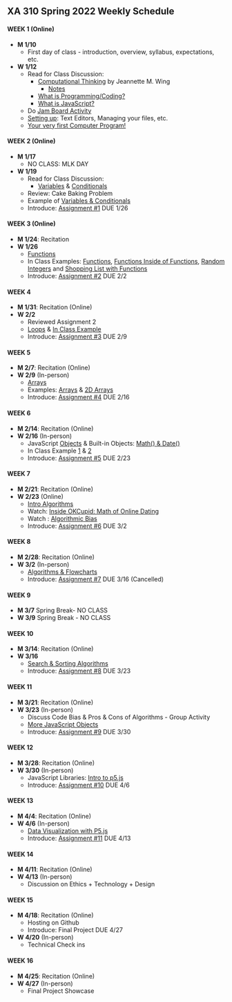 ## XA 310 Spring 2022 Weekly Schedule



#### WEEK 1 (Online)
- **M	1/10**
  - First day of class - introduction, overview, syllabus, expectations, etc. 
- **W	1/12**
  - Read for Class Discussion: 
    - [Computational Thinking](https://www.cs.cmu.edu/afs/cs/usr/wing/www/publications/Wing06.pdf)  by Jeannette M. Wing
      - [Notes](/Documents/compthinking.md)   
    - [What is Programming/Coding?](https://hackr.io/blog/what-is-programming)
    - [What is JavaScript?](https://www.youtube.com/watch?v=nItSSTwBvSU) 
  - Do [Jam Board Activity](https://jamboard.google.com/d/1CteIBg4GicjIR3SPdqJBnASkEAc1ZyohZnXIJN3ARKo/edit?usp=sharing)
  - [Setting up](/Documents/settingup.md): Text Editors, Managing your files, etc. 
  - [Your very first Computer Program!](/Documents/firstprogram.md)    

#### WEEK 2 (Online)

- **M	1/17**
  - NO CLASS: MLK DAY
- **W	1/19**
  - Read for Class Discussion: 
    - [Variables](/Documents/variables.md) & [Conditionals](/Documents/conditionals.md)
  - Review: Cake Baking Problem
  - Example of [Variables & Conditionals](/CodeFiles/conditionalsExample.html)
  - Introduce: [Assignment #1](/Assignments/Assignment01.md) DUE 1/26

#### WEEK 3 (Online)
- **M	1/24**: Recitation 
- **W	1/26**
  - [Functions](Documents/functions.md)
  - In Class Examples: [Functions](/CodeFiles/functionsExample.html), [Functions Inside of Functions](/CodeFiles/functionsInsideofFunctionsExample.html), [Random Integers](/CodeFiles/randomIntegersExample.html) and [Shopping List with Functions](/CodeFiles/conditionalswithFunctionsExample.html)
  - Introduce: [Assignment #2](/Assignments/Assignment02.md) DUE 2/2
  

#### WEEK 4 

- **M	1/31**: Recitation (Online)
- **W	2/2**
  - Reviewed Assignment 2  
  - [Loops](/Documents/loops.md) & [In Class Example](/CodeFiles/loopsExample.html)
  - Introduce: [Assignment #3](/Assignments/Assignment03.md) DUE 2/9

#### WEEK 5
- **M	2/7**: Recitation (Online)
- **W	2/9** (In-person)
  - [Arrays](Documents/arrays.md)  
  - Examples: [Arrays](CodeFiles/arrays.html) & [2D Arrays](CodeFiles/arrays2d.html)
  - Introduce: [Assignment #4](/Assignments/Assignment04.md) DUE 2/16
  

#### WEEK 6
- **M	2/14**: Recitation (Online)
- **W	2/16** (In-person)
  - JavaScript [Objects](Documents/objects.md) & Built-in Objects: [Math() & Date()](Documents/mathanddateobj.md)
  - In Class Example [1](CodeFiles/objectsExample.html) & [2](CodeFiles/objectsExample2.html)
  - Introduce: [Assignment #5](Assignments/Assignment05.md) DUE 2/23   

#### WEEK 7
- **M	2/21**: Recitation (Online)
- **W	2/23** (Online)
  - [Intro Algorithms](Documents/algorithms.md)
  - Watch: [Inside OKCupid: Math of Online Dating](https://www.youtube.com/watch?v=m9PiPlRuy6E) 
  - Watch : [Algorithmic Bias](https://www.youtube.com/watch?v=gV0_raKR2UQ)
  - Introduce: [Assignment #6](Assignments/Assignment06.md) DUE 3/2

#### WEEK 8 
- **M	2/28**: Recitation (Online)
- **W	3/2** (In-person)
  - [Algorithms & Flowcharts](Documents/algorithmsflowchart.md)
  - Introduce: [Assignment #7](Assignments/Assignment07.md) DUE 3/16 (Cancelled)   

#### WEEK 9
- **M	3/7** Spring Break- NO CLASS
- **W	3/9** Spring Break - NO CLASS

#### WEEK 10
- **M	3/14**: Recitation (Online)
- **W	3/16**
  - [Search & Sorting Algorithms](Documents/sorting&search.md)
  - Introduce: [Assignment #8](Assignments/Assignment08.md) DUE 3/23 

#### WEEK 11
- **M	3/21**: Recitation (Online)
- **W	3/23** (In-person)
  - Discuss Code Bias & Pros & Cons of Algorithms - Group Activity
  - [More JavaScript Objects](Documents/MoreObjects.md)
  - Introduce: [Assignment #9](Assignments/Assignment09.md) DUE 3/30
  

#### WEEK 12
- **M	3/28**: Recitation (Online)
- **W	3/30** (In-person)
  - JavaScript Libraries: [Intro to  p5.js](Documents/p5js.md)
  - Introduce: [Assignment #10](Assignments/Assignment10.md) DUE 4/6

#### WEEK 13
- **M	4/4**: Recitation (Online)
- **W	4/6** (In-person)
  - [Data Visualization with P5.js](Documents/dataviz.md)
  - Introduce: [Assignment #11](Assignments/Assignment11.md) DUE 4/13

#### WEEK 14
- **M	4/11**: Recitation (Online)
- **W	4/13** (In-person)
  - Discussion on Ethics + Technology + Design 

#### WEEK 15
- **M	4/18**: Recitation (Online)
  - Hosting on Github
  - Introduce: Final Project DUE 4/27
- **W	4/20** (In-person)
  - Technical Check ins 

#### WEEK 16
- **M	4/25**: Recitation (Online) 
- **W	4/27** (In-person)
  - Final Project Showcase 

